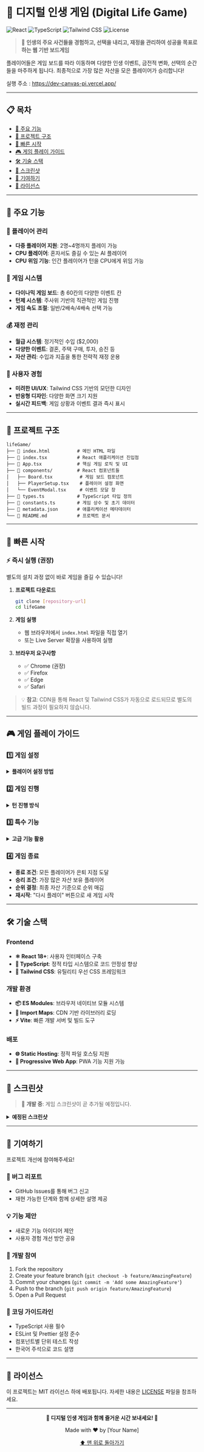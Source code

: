 # 🎲 디지털 인생 게임 (Digital Life Game)

![React](https://img.shields.io/badge/React-18.0+-61DAFB?style=flat-square&logo=react&logoColor=white)
![TypeScript](https://img.shields.io/badge/TypeScript-5.0+-3178C6?style=flat-square&logo=typescript&logoColor=white)
![Tailwind CSS](https://img.shields.io/badge/Tailwind_CSS-3.0+-38B2AC?style=flat-square&logo=tailwind-css&logoColor=white)
![License](https://img.shields.io/badge/License-MIT-green?style=flat-square)

> 🌟 **인생의 주요 사건들을 경험하고, 선택을 내리고, 재정을 관리하여 성공을 목표로 하는 웹 기반 보드게임**

플레이어들은 게임 보드를 따라 이동하며 다양한 인생 이벤트, 금전적 변화, 선택의 순간들을 마주하게 됩니다. 최종적으로 가장 많은 자산을 모은 플레이어가 승리합니다!

실행 주소 : https://dev-canvas-pi.vercel.app/

---

## 📋 목차

- [🎯 주요 기능](#-주요-기능)
- [📁 프로젝트 구조](#-프로젝트-구조)
- [🚀 빠른 시작](#-빠른-시작)
- [🎮 게임 플레이 가이드](#-게임-플레이-가이드)
- [🛠️ 기술 스택](#️-기술-스택)
- [📸 스크린샷](#-스크린샷)
- [🤝 기여하기](#-기여하기)
- [📄 라이선스](#-라이선스)

---

## 🎯 주요 기능

### 👥 플레이어 관리
- **다중 플레이어 지원**: 2명~4명까지 플레이 가능
- **CPU 플레이어**: 혼자서도 즐길 수 있는 AI 플레이어
- **CPU 위임 기능**: 인간 플레이어가 턴을 CPU에게 위임 가능

### 🎲 게임 시스템
- **다이나믹 게임 보드**: 총 60칸의 다양한 이벤트 칸
- **턴제 시스템**: 주사위 기반의 직관적인 게임 진행
- **게임 속도 조절**: 일반/2배속/4배속 선택 가능

### 💰 재정 관리
- **월급 시스템**: 정기적인 수입 ($2,000)
- **다양한 이벤트**: 결혼, 주택 구매, 투자, 승진 등
- **자산 관리**: 수입과 지출을 통한 전략적 재정 운용

### 🎨 사용자 경험
- **미려한 UI/UX**: Tailwind CSS 기반의 모던한 디자인
- **반응형 디자인**: 다양한 화면 크기 지원
- **실시간 피드백**: 게임 상황과 이벤트 결과 즉시 표시

---

## 📁 프로젝트 구조

```
lifeGame/
├── 📄 index.html          # 메인 HTML 파일
├── 📄 index.tsx           # React 애플리케이션 진입점
├── 📄 App.tsx             # 핵심 게임 로직 및 UI
├── 📁 components/         # React 컴포넌트들
│   ├── Board.tsx          # 게임 보드 컴포넌트
│   ├── PlayerSetup.tsx    # 플레이어 설정 화면
│   └── EventModal.tsx     # 이벤트 모달 창
├── 📄 types.ts            # TypeScript 타입 정의
├── 📄 constants.ts        # 게임 상수 및 초기 데이터
├── 📄 metadata.json       # 애플리케이션 메타데이터
└── 📄 README.md           # 프로젝트 문서
```

---

## 🚀 빠른 시작

### ⚡ 즉시 실행 (권장)

별도의 설치 과정 없이 바로 게임을 즐길 수 있습니다!

1. **프로젝트 다운로드**
   ```bash
   git clone [repository-url]
   cd lifeGame
   ```

2. **게임 실행**
   - 웹 브라우저에서 `index.html` 파일을 직접 열기
   - 또는 Live Server 확장을 사용하여 실행

3. **브라우저 요구사항**
   - ✅ Chrome (권장)
   - ✅ Firefox
   - ✅ Edge
   - ✅ Safari

> 💡 **참고**: CDN을 통해 React 및 Tailwind CSS가 자동으로 로드되므로 별도의 빌드 과정이 필요하지 않습니다.

---

## 🎮 게임 플레이 가이드

### 1️⃣ 게임 설정

<details>
<summary><strong>플레이어 설정 방법</strong></summary>

1. **플레이어 수 선택**
   - 드롭다운 메뉴 또는 +/- 버튼 사용
   - 2명~4명 사이에서 선택

2. **플레이어 정보 입력**
   - 각 플레이어의 이름 입력 (선택사항)
   - CPU 플레이어 여부 설정
   - 기본값: 첫 번째 플레이어는 인간, 나머지는 CPU

3. **게임 시작**
   - "게임 시작!" 버튼 클릭

</details>

### 2️⃣ 게임 진행

<details>
<summary><strong>턴 진행 방식</strong></summary>

#### 🎲 주사위 굴리기
- **인간 플레이어**: "주사위 (1-6)" 버튼 클릭
- **CPU 플레이어**: 자동으로 진행

#### 🚶‍♂️ 이동 규칙
- 주사위 결과만큼 보드 위 이동
- "정지" 칸이 있으면 해당 칸에서 멈춤
- 각 칸의 지시에 따라 액션 수행

#### 📋 칸 유형별 액션
| 칸 유형 | 설명 | 액션 |
|---------|------|------|
| 🏠 시작 | 게임 시작 지점 | - |
| 💰 월급날 | 정기 수입 | $2,000 획득 |
| 🎉 이벤트 | 인생 이벤트 발생 | 모달 창에서 선택 |
| 💵 돈 획득/손실 | 즉시 자산 변동 | 표시된 금액만큼 변동 |
| ⏸️ 정지 칸 | 필수 정지 | 이벤트 처리 후 진행 |
| 🏖️ 은퇴 | 게임 종료 | 게임에서 은퇴 |

</details>

### 3️⃣ 특수 기능

<details>
<summary><strong>고급 기능 활용</strong></summary>

#### 🤖 CPU 위임
- 자신의 턴을 CPU에게 위임 가능
- 플레이어 패널의 토글 스위치 사용
- 수동 해제 또는 다음 턴까지 유지

#### ⚡ 게임 속도 조절
- 우측 하단 "게임 속도" 버튼
- 일반 / 2배속 / 4배속 선택
- 애니메이션 및 CPU 결정 시간 단축

#### 📢 게임 메시지
- 우측 하단에 실시간 상황 표시
- 이벤트 결과 및 게임 진행 상황 안내

</details>

### 4️⃣ 게임 종료

- **종료 조건**: 모든 플레이어가 은퇴 지점 도달
- **승리 조건**: 가장 많은 자산 보유 플레이어
- **순위 결정**: 최종 자산 기준으로 순위 매김
- **재시작**: "다시 플레이" 버튼으로 새 게임 시작

---

## 🛠️ 기술 스택

### Frontend
- **⚛️ React 18+**: 사용자 인터페이스 구축
- **📘 TypeScript**: 정적 타입 시스템으로 코드 안정성 향상
- **🎨 Tailwind CSS**: 유틸리티 우선 CSS 프레임워크

### 개발 환경
- **📦 ES Modules**: 브라우저 네이티브 모듈 시스템
- **🔗 Import Maps**: CDN 기반 라이브러리 로딩
- **⚡ Vite**: 빠른 개발 서버 및 빌드 도구

### 배포
- **🌐 Static Hosting**: 정적 파일 호스팅 지원
- **📱 Progressive Web App**: PWA 기능 지원 가능

---

## 📸 스크린샷

> 🚧 **개발 중**: 게임 스크린샷이 곧 추가될 예정입니다.

<details>
<summary><strong>예정된 스크린샷</strong></summary>

- 🎮 메인 게임 화면
- ⚙️ 플레이어 설정 화면  
- 🎲 게임 진행 화면
- 🏆 게임 종료 화면

</details>

---

## 🤝 기여하기

프로젝트 개선에 참여해주세요! 

### 🐛 버그 리포트
- GitHub Issues를 통해 버그 신고
- 재현 가능한 단계와 함께 상세한 설명 제공

### 💡 기능 제안
- 새로운 기능 아이디어 제안
- 사용자 경험 개선 방안 공유

### 🔧 개발 참여
1. Fork the repository
2. Create your feature branch (`git checkout -b feature/AmazingFeature`)
3. Commit your changes (`git commit -m 'Add some AmazingFeature'`)
4. Push to the branch (`git push origin feature/AmazingFeature`)
5. Open a Pull Request

### 📝 코딩 가이드라인
- TypeScript 사용 필수
- ESLint 및 Prettier 설정 준수
- 컴포넌트별 단위 테스트 작성
- 한국어 주석으로 코드 설명

---

## 📄 라이선스

이 프로젝트는 MIT 라이선스 하에 배포됩니다. 자세한 내용은 [LICENSE](LICENSE) 파일을 참조하세요.

---

<div align="center">

**🎲 디지털 인생 게임과 함께 즐거운 시간 보내세요! 🎲**

Made with ❤️ by [Your Name]

[⬆️ 맨 위로 돌아가기](#-디지털-인생-게임-digital-life-game)

</div>
